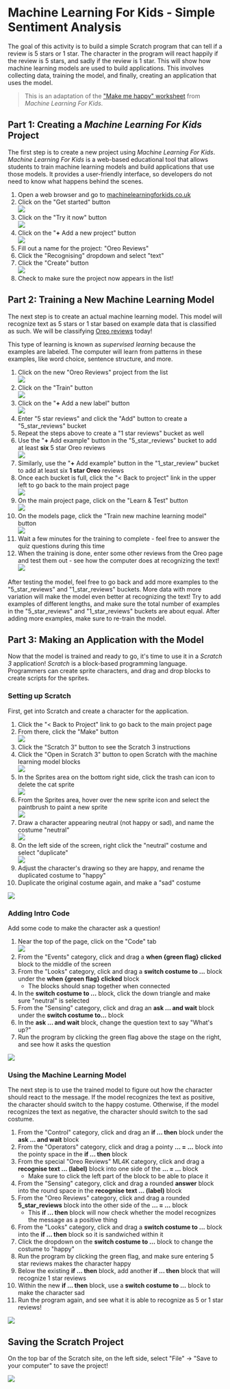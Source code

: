 # Machine Learning For Kids - Simple Sentiment Analysis
The goal of this activity is to build a simple Scratch program that can tell if a review is 5 stars or 1 star. The character in the program will react happily if the review is 5 stars, and sadly if the review is 1 star. This will show how machine learning models are used to build applications. This involves collecting data, training the model, and finally, creating an application that uses the model.

>This is an adaptation of the ["Make me happy" worksheet](https://github.com/IBM/taxinomitis-docs/raw/master/project-worksheets/pdf/worksheet-makemehappy-easy.pdf) from _Machine Learning For Kids_.

## Part 1: Creating a _Machine Learning For Kids_ Project
The first step is to create a new project using _Machine Learning For Kids_. _Machine Learning For Kids_ is a web-based educational tool that allows students to train machine learning models and build applications that use those models. It provides a user-friendly interface, so developers do not need to know what happens behind the scenes.

1. Open a web browser and go to [machinelearningforkids.co.uk](https://machinelearningforkids.co.uk)
1. Click on the "Get started" button  
    ![](Assets/FollowAlongML4K/get_started.png)
1. Click on the "Try it now" button  
    ![](Assets/FollowAlongML4K/try_it_now.png)
1. Click on the "**+** Add a new project" button  
    ![](Assets/FollowAlongML4K/add_new_project.png)
1. Fill out a name for the project: "Oreo Reviews"
1. Click the "Recognising" dropdown and select "text"
1. Click the "Create" button  
    ![](Assets/FollowAlongML4K/new_create.png)
1. Check to make sure the project now appears in the list!  

## Part 2: Training a New Machine Learning Model
The next step is to create an actual machine learning model. This model will recognize text as 5 stars or 1 star based on example data that is classified as such. We will be classifying [Oreo reviews](https://www.amazon.com/Double-Chocolate-Sandwich-Cookies-Resealable/dp/B078PH27HZ/ref=sr_1_1_sspa?crid=X9W9FC0Q7XIO&keywords=oreo&qid=1657137939&sprefix=oreo%2Caps%2C205&sr=8-1-spons&spLa=ZW5jcnlwdGVkUXVhbGlmaWVyPUEyWUNRWEU1SDFXM1hQJmVuY3J5cHRlZElkPUEwMTk5NjI5MjlRSlJSTzc3TDEzJmVuY3J5cHRlZEFkSWQ9QTA1NjIwMzgyQzczSExBOUQzMFJKJndpZGdldE5hbWU9c3BfYXRmJmFjdGlvbj1jbGlja1JlZGlyZWN0JmRvTm90TG9nQ2xpY2s9dHJ1ZQ&th=1) today!

This type of learning is known as _supervised learning_ because the examples are labeled. The computer will learn from patterns in these examples, like word choice, sentence structure, and more.

1. Click on the new "Oreo Reviews" project from the list  
    ![](Assets/FollowAlongML4K/new_project_list.png)
1. Click on the "Train" button  
    ![](Assets/FollowAlongML4K/train_button.png)
1. Click on the "**+** Add a new label" button  
    ![](Assets/FollowAlongML4K/add_new_label.png)
1. Enter "5 star reviews" and click the "Add" button to create a "5_star_reviews" bucket
1. Repeat the steps above to create a "1 star reviews" bucket as well
1. Use the "**+** Add example" button in the "5_star_reviews" bucket to add at least **six** 5 star Oreo reviews  
    ![](Assets/FollowAlongML4K/5_star_add.png)
2. Similarly, use the "**+** Add example" button in the "1_star_review" bucket to add at least six **1 star Oreo** reviews
3. Once each bucket is full, click the "< Back to project" link in the upper left to go back to the main project page  
    ![](Assets/FollowAlongML4K/new_back_to_project.png)
4. On the main project page, click on the "Learn & Test" button  
    ![](Assets/FollowAlongML4K/learn_and_test_button.png)
5. On the models page, click the "Train new machine learning model" button  
    ![](Assets/FollowAlongML4K/train_new_model.png)
6. Wait a few minutes for the training to complete - feel free to answer the quiz questions during this time
7. When the training is done, enter some other reviews from the Oreo page and test them out - see how the computer does at recognizing the text!  
    ![](Assets/FollowAlongML4K/message_tests)

After testing the model, feel free to go back and add more examples to the "5_star_reviews" and "1_star_reviews" buckets. More data with more variation will make the model even better at recognizing the text! Try to add examples of different lengths, and make sure the total number of examples in the "5_star_reviews" and "1_star_reviews" buckets are about equal. After adding more examples, make sure to re-train the model.

## Part 3: Making an Application with the Model
Now that the model is trained and ready to go, it's time to use it in a _Scratch 3_ application! _Scratch_ is a block-based programming language. Programmers can create sprite characters, and drag and drop blocks to create scripts for the sprites.

### Setting up Scratch
First, get into Scratch and create a character for the application.

1. Click the "< Back to Project" link to go back to the main project page
1. From there, click the "Make" button  
    ![](Assets/FollowAlongScratch/make_button.png)
1. Click the "Scratch 3" button to see the Scratch 3 instructions
1. Click the "Open in Scratch 3" button to open Scratch with the machine learning model blocks  
    ![](Assets/FollowAlongScratch/open_in_scratch3.png)
1. In the Sprites area on the bottom right side, click the trash can icon to delete the cat sprite  
    ![](Assets/FollowAlongScratch/trash_cat.png)
1. From the Sprites area, hover over the new sprite icon and select the paintbrush to paint a new sprite  
    ![](Assets/FollowAlongScratch/paintbrush.png)
1. Draw a character appearing neutral (not happy or sad), and name the costume "neutral"  
    ![](Assets/FollowAlongScratch/neutral_costume.png)
1. On the left side of the screen, right click the "neutral" costume and select "duplicate"  
    ![](Assets/FollowAlongScratch/duplicate.png)
1. Adjust the character's drawing so they are happy, and rename the duplicated costume to "happy"
1. Duplicate the original costume again, and make a "sad" costume  

![](Assets/FollowAlongScratch/three_costumes.png)

### Adding Intro Code
Add some code to make the character ask a question!

1. Near the top of the page, click on the "Code" tab  
    ![](Assets/FollowAlongScratch/code_tab.png)
1. From the "Events" category, click and drag a **when {green flag} clicked** block to the middle of the screen
1. From the "Looks" category, click and drag a **switch costume to ...** block under the **when {green flag} clicked** block
    - The blocks should snap together when connected
1. In the **switch costume to ...** block, click the down triangle and make sure "neutral" is selected
1. From the "Sensing" category, click and drag an **ask ... and wait** block under the **switch costume to...** block
1. In the **ask ... and wait** block, change the question text to say "What's up?"
1. Run the program by clicking the green flag above the stage on the right, and see how it asks the question

![](Assets/FollowAlongScratch/whats_up_code.png)

### Using the Machine Learning Model
The next step is to use the trained model to figure out how the character should react to the message. If the model recognizes the text as positive, the character should switch to the happy costume. Otherwise, if the model recognizes the text as negative, the character should switch to the sad costume.

1. From the "Control" category, click and drag an **if ... then** block under the **ask ... and wait** block
1. From the "Operators" category, click and drag a pointy **... = ...** block _into_ the pointy space in the **if ... then** block
1. From the special "Oreo Reviews" ML4K category, click and drag a **recognise text ... (label)** block into one side of the **... = ...** block
    - Make sure to click the left part of the block to be able to place it
1. From the "Sensing" category, click and drag a rounded **answer** block into the round space in the **recognise text ... (label)** block
1. From the "Oreo Reviews" category, click and drag a rounded **5_star_reviews** block into the other side of the **... = ...** block
    - This **if ... then** block will now check whether the model recognizes the message as a positive thing
1. From the "Looks" category, click and drag a **switch costume to ...** block into the **if ... then** block so it is sandwiched within it
1. Click the dropdown on the **switch costume to ...** block to change the costume to "happy"
1. Run the program by clicking the green flag, and make sure entering 5 star reviews makes the character happy
1. Below the existing **if ... then** block, add another **if ... then** block that will recognize 1 star reviews
1. Within the new **if ... then** block, use a **switch costume to ...** block to make the character sad
1. Run the program again, and see what it is able to recognize as 5 or 1 star reviews!

![](Assets/FollowAlongScratch/new_all_code.png)

## Saving the Scratch Project
On the top bar of the Scratch site, on the left side, select "File" -> "Save to your computer" to save the project!

![](Assets/FollowAlongScratch/save_scratch.png)